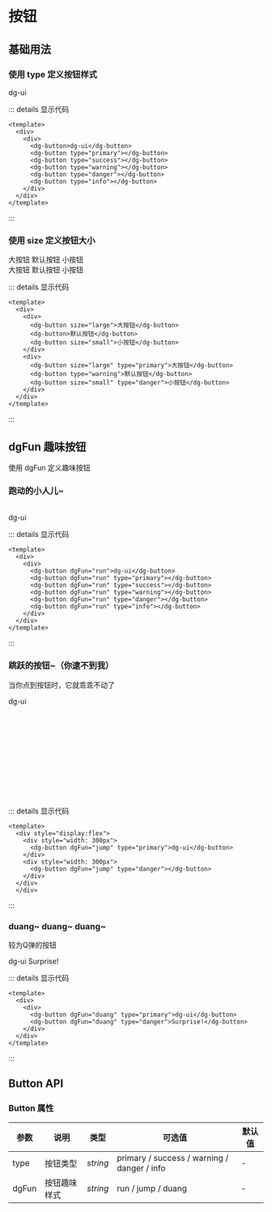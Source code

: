 # 按钮

## 基础用法

### 使用 type 定义按钮样式

<div class="example">
  <div>
    <dg-button>dg-ui</dg-button>
    <dg-button type="primary"></dg-button>
    <dg-button type="success"></dg-button>
    <dg-button type="warning"></dg-button>
    <dg-button type="danger"></dg-button>
    <dg-button type="info"></dg-button>
  </div>
</div>

::: details 显示代码

```vue
<template>
  <div>
    <div>
      <dg-button>dg-ui</dg-button>
      <dg-button type="primary"></dg-button>
      <dg-button type="success"></dg-button>
      <dg-button type="warning"></dg-button>
      <dg-button type="danger"></dg-button>
      <dg-button type="info"></dg-button>
    </div>
  </div>
</template>
```

:::

### 使用 size 定义按钮大小

<div class="example">
  <div>
    <dg-button size="large">大按钮</dg-button>
    <dg-button>默认按钮</dg-button>
    <dg-button size="small">小按钮</dg-button>
  </div>
  <div>
    <dg-button size="large" type="primary">大按钮</dg-button>
    <dg-button type="warning">默认按钮</dg-button>
    <dg-button size="small" type="danger">小按钮</dg-button>
  </div>
</div>

::: details 显示代码

```vue
<template>
  <div>
    <div>
      <dg-button size="large">大按钮</dg-button>
      <dg-button>默认按钮</dg-button>
      <dg-button size="small">小按钮</dg-button>
    </div>
    <div>
      <dg-button size="large" type="primary">大按钮</dg-button>
      <dg-button type="warning">默认按钮</dg-button>
      <dg-button size="small" type="danger">小按钮</dg-button>
    </div>
  </div>
</template>
```

:::

## dgFun 趣味按钮

使用 dgFun 定义趣味按钮

### 跑动的小人儿~

<br>

<div class="example">
  <div>
    <dg-button dgFun="run">dg-ui</dg-button>
    <dg-button dgFun="run" type="primary"></dg-button>
    <dg-button dgFun="run" type="success"></dg-button>
    <dg-button dgFun="run" type="warning"></dg-button>
    <dg-button dgFun="run" type="danger"></dg-button>
    <dg-button dgFun="run" type="info"></dg-button>
  </div>
</div>

::: details 显示代码

```vue
<template>
  <div>
    <div>
      <dg-button dgFun="run">dg-ui</dg-button>
      <dg-button dgFun="run" type="primary"></dg-button>
      <dg-button dgFun="run" type="success"></dg-button>
      <dg-button dgFun="run" type="warning"></dg-button>
      <dg-button dgFun="run" type="danger"></dg-button>
      <dg-button dgFun="run" type="info"></dg-button>
    </div>
  </div>
</template>
```

:::

### 跳跃的按钮~（你逮不到我）

当你点到按钮时，它就乖乖不动了

<div class="example" style="height:200px">
  <div style="display:flex">
    <div style="width: 300px">
      <dg-button dgFun="jump" type="primary">dg-ui</dg-button>
    </div>
    <div style="width: 300px">
      <dg-button dgFun="jump" type="danger"></dg-button>
    </div>
  </div>
</div>

::: details 显示代码

```vue
<template>
  <div style="display:flex">
    <div style="width: 300px">
      <dg-button dgFun="jump" type="primary">dg-ui</dg-button>
    </div>
    <div style="width: 300px">
      <dg-button dgFun="jump" type="danger"></dg-button>
    </div>
  </div>
  </div>
```

:::

### duang~ duang~ duang~

较为Q弹的按钮

<div class="example">
  <div>
    <dg-button dgFun="duang" type="primary">dg-ui</dg-button>
    <dg-button dgFun="duang" type="danger">Surprise!</dg-button>
  </div>
</div>

::: details 显示代码

```vue
<template>
  <div>
    <div>
      <dg-button dgFun="duang" type="primary">dg-ui</dg-button>
      <dg-button dgFun="duang" type="danger">Surprise!</dg-button>
    </div>
  </div>
</template>
```

:::

## Button API

### Button 属性

| 参数  | 说明         | 类型     | 可选值                                      | 默认值 |
| ----- | ------------ | -------- | ------------------------------------------- | ------ |
| type  | 按钮类型     | _string_ | primary / success / warning / danger / info | -      |
| dgFun | 按钮趣味样式 | _string_ | run / jump / duang                                 | -      |
